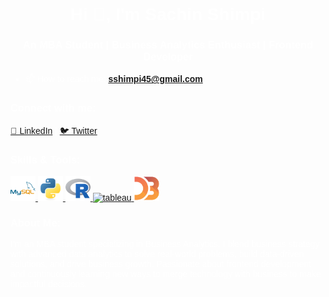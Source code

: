 <!DOCTYPE html>
<html>
<head>
  <style>
    body {
      background-image: url('https://your-image-url.com/background.jpg');
      background-size: cover;
      background-position: center;
      color: white; /* Text color, adjust based on image contrast */
      font-family: Arial, sans-serif;
    }
  </style>
</head>
<body>

<h1 align="center">Hi 👋, I'm Sachin Shimpi</h1>
<h3 align="center">An MBA Student | Business Analytics Enthusiast | Frontend Developer</h3>

- 📫 How to reach me: **sshimpi45@gmail.com**

<h3 align="left">Connect with me:</h3>
<p align="left">
  <a href="https://www.linkedin.com/in/sachin-shimpi/" target="_blank">🔗 LinkedIn</a> | 
  <a href="https://twitter.com/sachin_shimpi" target="_blank">🐦 Twitter</a>
</p>

<h3 align="left">Skills & Tools:</h3>
<p align="left">
  <a href="https://www.mysql.com/" target="_blank" rel="noreferrer"> 
    <img src="https://raw.githubusercontent.com/devicons/devicon/master/icons/mysql/mysql-original-wordmark.svg" alt="mysql" width="40" height="40"/> 
  </a> 
  <a href="https://www.python.org" target="_blank" rel="noreferrer"> 
    <img src="https://raw.githubusercontent.com/devicons/devicon/master/icons/python/python-original.svg" alt="python" width="40" height="40"/> 
  </a>
  <a href="https://www.r-project.org/" target="_blank" rel="noreferrer"> 
    <img src="https://raw.githubusercontent.com/devicons/devicon/master/icons/r/r-original.svg" alt="R" width="40" height="40"/> 
  </a>
  <a href="https://www.tableau.com/" target="_blank" rel="noreferrer"> 
    <img src="https://raw.githubusercontent.com/devicons/devicon/master/icons/tableau/tableau-original-wordmark.svg" alt="tableau" width="40" height="40"/> 
  </a>
  <a href="https://www.d3js.org" target="_blank" rel="noreferrer"> 
    <img src="https://raw.githubusercontent.com/devicons/devicon/master/icons/d3js/d3js-original.svg" alt="d3js" width="40" height="40"/> 
  </a>
</p>

<h3 align="left">About Me:</h3>
<p align="left">I'm an MBA student specializing in Business Analytics. I blend business strategy with advanced data analytics to solve real-world problems, build data-driven solutions, and drive business growth. Passionate about frontend development and continuously learning new ways to merge technology with business to make impactful decisions.</p>

</body>
</html>
